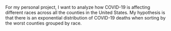 For my personal project, I want to analyze how COVID-19 is affecting different races across all the counties in the United States. My hypothesis is that there is an exponential distribution of COVID-19 deaths when sorting by the worst counties grouped by race.
